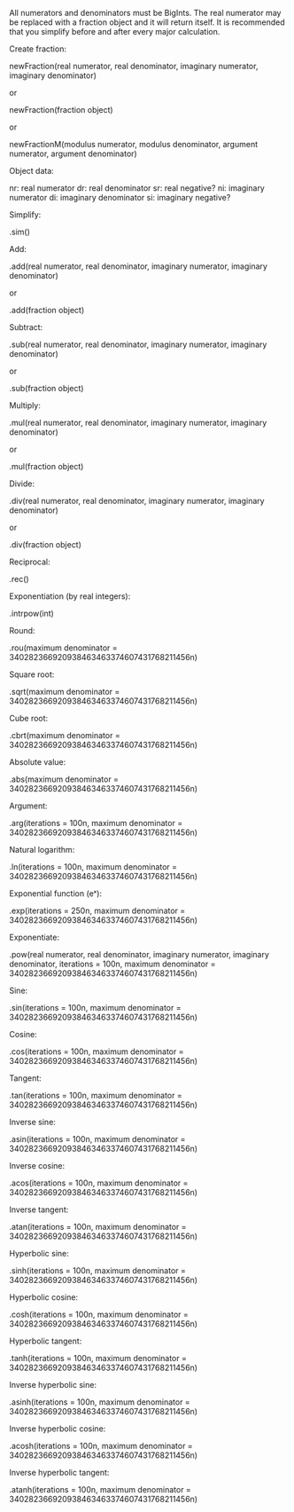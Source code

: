 All numerators and denominators must be BigInts. The real numerator may be replaced with a fraction object and it will return itself. It is recommended that you simplify before and after every major calculation.

Create fraction:

newFraction(real numerator, real denominator, imaginary numerator, imaginary denominator)

or

newFraction(fraction object)

or 

newFractionM(modulus numerator, modulus denominator, argument numerator, argument denominator)

Object data:

nr: real numerator
dr: real denominator
sr: real negative?
ni: imaginary numerator
di: imaginary denominator
si: imaginary negative?

Simplify:

.sim()

Add:

.add(real numerator, real denominator, imaginary numerator, imaginary denominator)

or

.add(fraction object)

Subtract:

.sub(real numerator, real denominator, imaginary numerator, imaginary denominator)

or

.sub(fraction object)

Multiply:

.mul(real numerator, real denominator, imaginary numerator, imaginary denominator)

or

.mul(fraction object)

Divide:

.div(real numerator, real denominator, imaginary numerator, imaginary denominator)

or

.div(fraction object)

Reciprocal:

.rec()

Exponentiation (by real integers):

.intrpow(int)

Round:

.rou(maximum denominator = 340282366920938463463374607431768211456n)

Square root:

.sqrt(maximum denominator = 340282366920938463463374607431768211456n)

Cube root:

.cbrt(maximum denominator = 340282366920938463463374607431768211456n)

Absolute value:

.abs(maximum denominator = 340282366920938463463374607431768211456n)

Argument:

.arg(iterations = 100n, maximum denominator = 340282366920938463463374607431768211456n)

Natural logarithm:

.ln(iterations = 100n, maximum denominator = 340282366920938463463374607431768211456n)

Exponential function (eˣ):

.exp(iterations = 250n, maximum denominator = 340282366920938463463374607431768211456n)

Exponentiate:

.pow(real numerator, real denominator, imaginary numerator, imaginary denominator, iterations = 100n, maximum denominator = 340282366920938463463374607431768211456n)

Sine:

.sin(iterations = 100n, maximum denominator = 340282366920938463463374607431768211456n)

Cosine:

.cos(iterations = 100n, maximum denominator = 340282366920938463463374607431768211456n)

Tangent:

.tan(iterations = 100n, maximum denominator = 340282366920938463463374607431768211456n)

Inverse sine:

.asin(iterations = 100n, maximum denominator = 340282366920938463463374607431768211456n)

Inverse cosine:

.acos(iterations = 100n, maximum denominator = 340282366920938463463374607431768211456n)

Inverse tangent:

.atan(iterations = 100n, maximum denominator = 340282366920938463463374607431768211456n)

Hyperbolic sine:

.sinh(iterations = 100n, maximum denominator = 340282366920938463463374607431768211456n)

Hyperbolic cosine:

.cosh(iterations = 100n, maximum denominator = 340282366920938463463374607431768211456n)

Hyperbolic tangent:

.tanh(iterations = 100n, maximum denominator = 340282366920938463463374607431768211456n)

Inverse hyperbolic sine:

.asinh(iterations = 100n, maximum denominator = 340282366920938463463374607431768211456n)

Inverse hyperbolic cosine:

.acosh(iterations = 100n, maximum denominator = 340282366920938463463374607431768211456n)

Inverse hyperbolic tangent:

.atanh(iterations = 100n, maximum denominator = 340282366920938463463374607431768211456n)
